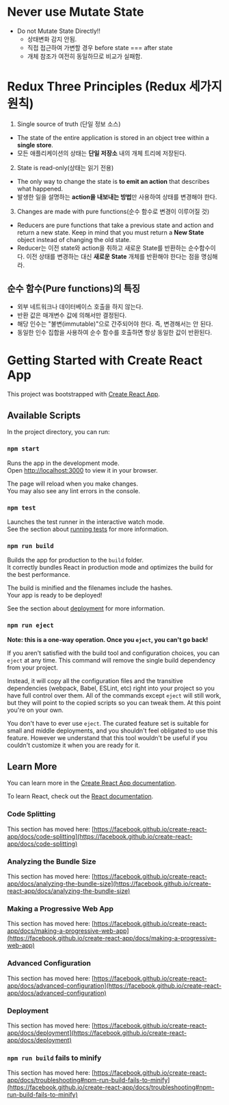 # Never use Mutate State

- Do not Mutate State Directly!!
  - 상태변화 감지 안됨.
  - 직접 접근하여 가변할 경우 before state === after state
  - 개체 참조가 여전히 동일하므로 비교가 실패함.

# Redux Three Principles (Redux 세가지 원칙)

1. Single source of truth (단일 정보 소스)

- The state of the entire application is stored in an object tree within a **single store**.
- 모든 애플리케이션의 상태는 **단일 저장소** 내의 개체 트리에 저장된다.

2. State is read-only(상태는 읽기 전용)

- The only way to change the state is **to emit an action** that describes what happened.
- 발생한 일을 설명하는 **action을 내보내는 방법**만 사용하여 상태를 변경해야 한다.

3. Changes are made with pure functions(순수 함수로 변경이 이루어질 것)

- Reducers are pure functions that take a previous state and action and return a new state. Keep in mind that you must return a **New State** object instead of changing the old state.
- Reducer는 이전 state와 action을 취하고 새로운 State를 반환하는 순수함수이다. 이전 상태를 변경하는 대신 **새로운 State** 개체를 반환해야 한다는 점을 명심해라.

## 순수 함수(Pure functions)의 특징

- 외부 네트워크나 데이터베이스 호출을 하지 않는다.
- 반환 값은 매개변수 값에 의해서만 결정된다.
- 해당 인수는 "불변(immutable)"으로 간주되어야 한다. 즉, 변경해서는 안 된다.
- 동일한 인수 집합을 사용하여 순수 함수를 호출하면 항상 동일한 값이 반환된다.

# Getting Started with Create React App

This project was bootstrapped with [Create React App](https://github.com/facebook/create-react-app).

## Available Scripts

In the project directory, you can run:

### `npm start`

Runs the app in the development mode.\
Open [http://localhost:3000](http://localhost:3000) to view it in your browser.

The page will reload when you make changes.\
You may also see any lint errors in the console.

### `npm test`

Launches the test runner in the interactive watch mode.\
See the section about [running tests](https://facebook.github.io/create-react-app/docs/running-tests) for more information.

### `npm run build`

Builds the app for production to the `build` folder.\
It correctly bundles React in production mode and optimizes the build for the best performance.

The build is minified and the filenames include the hashes.\
Your app is ready to be deployed!

See the section about [deployment](https://facebook.github.io/create-react-app/docs/deployment) for more information.

### `npm run eject`

**Note: this is a one-way operation. Once you `eject`, you can't go back!**

If you aren't satisfied with the build tool and configuration choices, you can `eject` at any time. This command will remove the single build dependency from your project.

Instead, it will copy all the configuration files and the transitive dependencies (webpack, Babel, ESLint, etc) right into your project so you have full control over them. All of the commands except `eject` will still work, but they will point to the copied scripts so you can tweak them. At this point you're on your own.

You don't have to ever use `eject`. The curated feature set is suitable for small and middle deployments, and you shouldn't feel obligated to use this feature. However we understand that this tool wouldn't be useful if you couldn't customize it when you are ready for it.

## Learn More

You can learn more in the [Create React App documentation](https://facebook.github.io/create-react-app/docs/getting-started).

To learn React, check out the [React documentation](https://reactjs.org/).

### Code Splitting

This section has moved here: [https://facebook.github.io/create-react-app/docs/code-splitting](https://facebook.github.io/create-react-app/docs/code-splitting)

### Analyzing the Bundle Size

This section has moved here: [https://facebook.github.io/create-react-app/docs/analyzing-the-bundle-size](https://facebook.github.io/create-react-app/docs/analyzing-the-bundle-size)

### Making a Progressive Web App

This section has moved here: [https://facebook.github.io/create-react-app/docs/making-a-progressive-web-app](https://facebook.github.io/create-react-app/docs/making-a-progressive-web-app)

### Advanced Configuration

This section has moved here: [https://facebook.github.io/create-react-app/docs/advanced-configuration](https://facebook.github.io/create-react-app/docs/advanced-configuration)

### Deployment

This section has moved here: [https://facebook.github.io/create-react-app/docs/deployment](https://facebook.github.io/create-react-app/docs/deployment)

### `npm run build` fails to minify

This section has moved here: [https://facebook.github.io/create-react-app/docs/troubleshooting#npm-run-build-fails-to-minify](https://facebook.github.io/create-react-app/docs/troubleshooting#npm-run-build-fails-to-minify)
